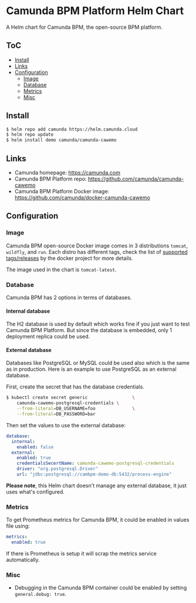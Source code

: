 <!-- omit in toc -->
# Camunda BPM Platform Helm Chart

A Helm chart for Camunda BPM, the open-source BPM platform.

<!-- omit in toc -->
## ToC
- [Install](#install)
- [Links](#links)
- [Configuration](#configuration)
  - [Image](#image)
  - [Database](#database)
  - [Metrics](#metrics)
  - [Misc](#misc)

## Install

```sh
$ helm repo add camunda https://helm.camunda.cloud
$ helm repo update
$ helm install demo camunda/camunda-cawemo
```

## Links

* Camunda homepage: https://camunda.com
* Camunda BPM Platform repo: https://github.com/camunda/camunda-cawemo
* Camunda BPM Platform Docker image: https://github.com/camunda/docker-camunda-cawemo

## Configuration

### Image

Camunda BPM open-source Docker image comes in 3 distributions `tomcat`, `wildfly`, and `run`.
Each distro has different tags, check the list of [supported tags/releases](https://github.com/camunda/docker-camunda-cawemo#supported-tagsreleases) by the docker project for more details.

The image used in the chart is `tomcat-latest`.

### Database

Camunda BPM has 2 options in terms of databases.

<!-- omit in toc -->
#### Internal database
The H2 database is used by default which works fine if you just want to test Camunda BPM Platform.
But since the database is embedded, only 1 deployment replica could be used.

<!-- omit in toc -->
#### External database
Databases like PostgreSQL or MySQL could be used also which is the same as in production.
Here is an example to use PostgreSQL as an external database.

First, create the secret that has the database credentials.

```sh
$ kubectl create secret generic                 \
    camunda-cawemo-postgresql-credentials \
    --from-literal=DB_USERNAME=foo              \
    --from-literal=DB_PASSWORD=bar
```

Then set the values to use the external database:

```yaml
database:
  internal:
    enabled: false
  external:
    enabled: true
    credentialsSecertName: camunda-cawemo-postgresql-credentials
    driver: "org.postgresql.Driver"
    url: "jdbc:postgresql://cambpm-demo-db:5432/process-engine"
```

**Please note**, this Helm chart doesn't manage any external database, it just uses what's configured.

### Metrics

To get Prometheus metrics for Camunda BPM, it could be enabled in values file using:

```yaml
metrics:
  enabled: true
```

If there is Prometheus is setup it will scrap the metrics service automatically.

### Misc

* Debugging in the Camunda BPM container could be enabled by setting `general.debug: true`.